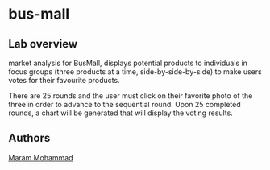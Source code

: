 # bus-mall

## Lab overview 

market analysis for BusMall,  displays potential products to individuals in focus groups (three products at a time, side-by-side-by-side) to make users votes for their favourite products.


There are 25 rounds and the user must click on their favorite photo of the three in order to advance to the sequential round. Upon 25 completed rounds, a chart will be generated that will display the voting results.

## Authors 

[Maram Mohammad](https://github.com/MaramhMohammad)